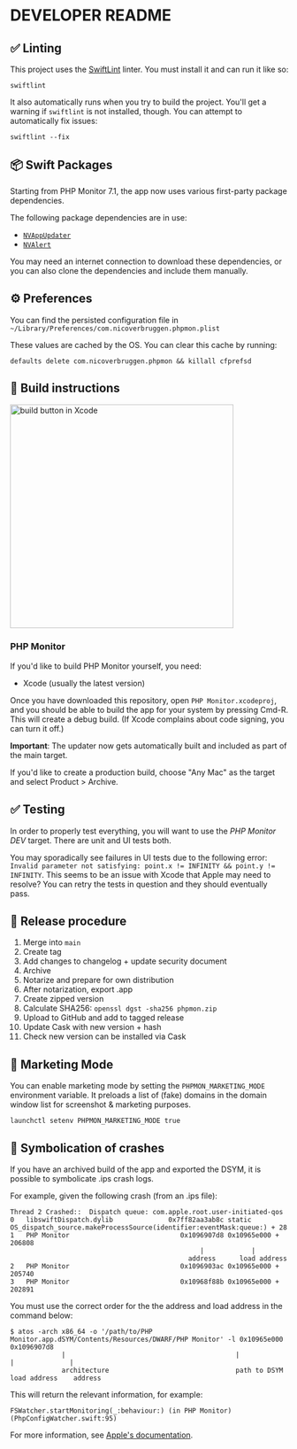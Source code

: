 # DEVELOPER README

## ✅ Linting

This project uses the [SwiftLint](https://github.com/realm/SwiftLint) linter. You must install it and can run it like so:

```
swiftlint
```

It also automatically runs when you try to build the project. You'll get a warning if `swiftlint` is not installed, though. You can attempt to automatically fix issues:

```
swiftlint --fix
```

## 📦 Swift Packages

Starting from PHP Monitor 7.1, the app now uses various first-party package dependencies.

The following package dependencies are in use:

* [`NVAppUpdater`](https://github.com/nicoverbruggen/NVAppUpdater)
* [`NVAlert`](https://github.com/nicoverbruggen/NVAlert)

You may need an internet connection to download these dependencies, or you can also clone the dependencies and include them manually.

## ⚙️ Preferences

You can find the persisted configuration file in `~/Library/Preferences/com.nicoverbruggen.phpmon.plist`

These values are cached by the OS. You can clear this cache by running:

```
defaults delete com.nicoverbruggen.phpmon && killall cfprefsd
```

## 🔧 Build instructions

<img src="./docs/build.png" width="404px" alt="build button in Xcode"/>

### PHP Monitor

If you'd like to build PHP Monitor yourself, you need:

* Xcode (usually the latest version)

Once you have downloaded this repository, open `PHP Monitor.xcodeproj`, and you should be able to build the app for your system by pressing Cmd-R. This will create a debug build. (If Xcode complains about code signing, you can turn it off.)

**Important**: The updater now gets automatically built and included as part of the main target.

If you'd like to create a production build, choose "Any Mac" as the target and select Product > Archive.

## ✅ Testing

In order to properly test everything, you will want to use the _PHP Monitor DEV_ target. There are unit and UI tests both.

You may sporadically see failures in UI tests due to the following error: `Invalid parameter not satisfying: point.x != INFINITY && point.y != INFINITY`. This seems to be an issue with Xcode that Apple may need to resolve? You can retry the tests in question and they should eventually pass.

## 🚀 Release procedure

1. Merge into `main`
2. Create tag
3. Add changes to changelog + update security document
4. Archive
5. Notarize and prepare for own distribution
6. After notarization, export .app
7. Create zipped version
8. Calculate SHA256: `openssl dgst -sha256 phpmon.zip`
9. Upload to GitHub and add to tagged release
10. Update Cask with new version + hash
11. Check new version can be installed via Cask

## 🍱 Marketing Mode

You can enable marketing mode by setting the `PHPMON_MARKETING_MODE` environment variable. It preloads a list of (fake) domains in the domain window list for screenshot & marketing purposes.

    launchctl setenv PHPMON_MARKETING_MODE true

## 🐛 Symbolication of crashes

If you have an archived build of the app and exported the DSYM, it is possible to symbolicate .ips crash logs.

For example, given the following crash (from an .ips file):

```
Thread 2 Crashed::  Dispatch queue: com.apple.root.user-initiated-qos
0   libswiftDispatch.dylib        	    0x7ff82aa3ab8c static OS_dispatch_source.makeProcessSource(identifier:eventMask:queue:) + 28
1   PHP Monitor                   	       0x1096907d8 0x10965e000 + 206808
                                                |            |
                                             address      load address
2   PHP Monitor                   	       0x1096903ac 0x10965e000 + 205740
3   PHP Monitor                   	       0x10968f88b 0x10965e000 + 202891
```

You must use the correct order for the the address and load address in the command below:

```
$ atos -arch x86_64 -o '/path/to/PHP Monitor.app.dSYM/Contents/Resources/DWARF/PHP Monitor' -l 0x10965e000 0x1096907d8
             |                                           |                                       |              |
             architecture                                path to DSYM                         load address    address
```

This will return the relevant information, for example:

```
FSWatcher.startMonitoring(_:behaviour:) (in PHP Monitor) (PhpConfigWatcher.swift:95)
```

For more information, see [Apple's documentation](https://developer.apple.com/documentation/xcode/adding-identifiable-symbol-names-to-a-crash-report).
